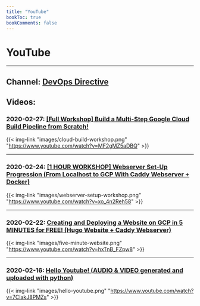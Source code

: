 ```yaml
---
title: "YouTube"
bookToc: true
bookComments: false
---
```


# YouTube

---

## Channel: [DevOps Directive](https://www.youtube.com/channel/UC4MdpjzjPuop_qWNAvR23JA)

## Videos:

### **2020-02-27:** [[Full Workshop] Build a Multi-Step Google Cloud Build Pipeline from Scratch!](https://www.youtube.com/watch?v=MF2gMZ5aDBQ)

{{< img-link "images/cloud-build-workshop.png" "https://www.youtube.com/watch?v=MF2gMZ5aDBQ" >}}

---

### **2020-02-24:** [[1 HOUR WORKSHOP] Webserver Set-Up Progression (From Localhost to GCP With Caddy Webserver + Docker)](https://www.youtube.com/watch?v=xo_4n2Reh58)

{{< img-link "images/webserver-setup-workshop.png" "https://www.youtube.com/watch?v=xo_4n2Reh58" >}}

---

### **2020-02-22:** [Creating and Deploying a Website on GCP in 5 MINUTES for FREE! (Hugo Website + Caddy Webserver)](https://www.youtube.com/watch?v=hxTnB_FZpw8)

{{< img-link "images/five-minute-website.png" "https://www.youtube.com/watch?v=hxTnB_FZpw8" >}}

---

### **2020-02-16:** [Hello Youtube! (AUDIO & VIDEO generated and uploaded with python)](https://www.youtube.com/watch?v=7CIakJ8PMZs)

{{< img-link "images/hello-youtube.png" "https://www.youtube.com/watch?v=7CIakJ8PMZs" >}}
